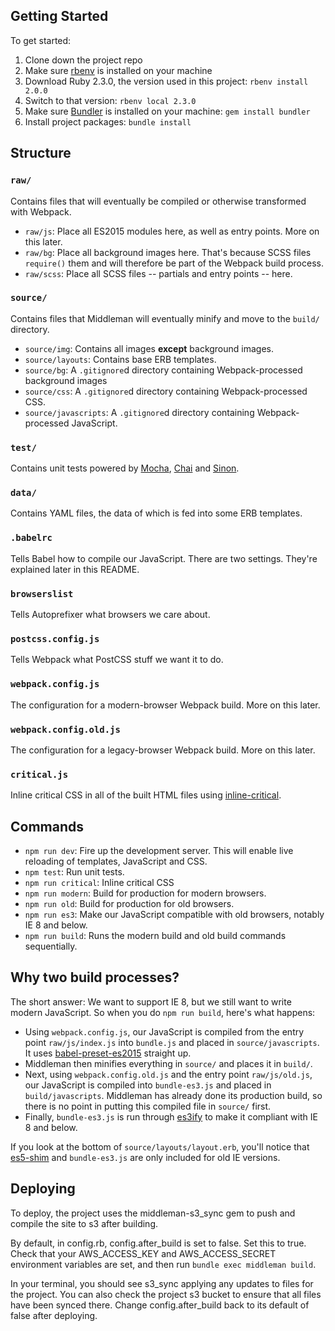## Getting Started
To get started:
1. Clone down the project repo
2. Make sure [rbenv](https://github.com/sstephenson/rbenv) is installed on your machine
3. Download Ruby 2.3.0, the version used in this project: `rbenv install 2.0.0`
4. Switch to that version: `rbenv local 2.3.0`
5. Make sure [Bundler](http://bundler.io/) is installed on your machine: `gem install bundler`
6. Install project packages: `bundle install`


## Structure
### `raw/`
Contains files that will eventually be compiled or otherwise transformed with Webpack.

+ `raw/js`: Place all ES2015 modules here, as well as entry points. More on this later.
+ `raw/bg`: Place all background images here. That's because SCSS files `require()` them and will therefore be part of the Webpack build process.
+ `raw/scss`: Place all SCSS files -- partials and entry points -- here.

### `source/`
Contains files that Middleman will eventually minify and move to the `build/` directory.

+ `source/img`: Contains all images **except** background images.
+ `source/layouts`: Contains base ERB templates.
+ `source/bg`: A `.gitignore`d directory containing Webpack-processed background images
+ `source/css`: A `.gitignore`d directory containing Webpack-processed CSS.
+ `source/javascripts`: A `.gitignore`d directory containing Webpack-processed JavaScript.

### `test/`
Contains unit tests powered by [Mocha](https://mochajs.org/), [Chai](http://chaijs.com/) and [Sinon](http://sinonjs.org/).

### `data/`
Contains YAML files, the data of which is fed into some ERB templates.

### `.babelrc`
Tells Babel how to compile our JavaScript. There are two settings. They're explained later in this README.

### `browserslist`
Tells Autoprefixer what browsers we care about.

### `postcss.config.js`
Tells Webpack what PostCSS stuff we want it to do.

### `webpack.config.js`
The configuration for a modern-browser Webpack build. More on this later.

### `webpack.config.old.js`
The configuration for a legacy-browser Webpack build. More on this later.

### `critical.js`
Inline critical CSS in all of the built HTML files using [inline-critical](https://www.npmjs.com/package/inline-critical).


## Commands
+ `npm run dev`: Fire up the development server. This will enable live reloading of templates, JavaScript and CSS.
+ `npm test`: Run unit tests.
+ `npm run critical`: Inline critical CSS
+ `npm run modern`: Build for production for modern browsers.
+ `npm run old`: Build for production for old browsers.
+ `npm run es3`: Make our JavaScript compatible with old browsers, notably IE 8 and below.
+ `npm run build`: Runs the modern build and old build commands sequentially.


## Why two build processes?
The short answer: We want to support IE 8, but we still want to write modern JavaScript. So when you do `npm run build`, here's what happens:
+ Using `webpack.config.js`, our JavaScript is compiled from the entry point `raw/js/index.js` into `bundle.js` and placed in `source/javascripts`. It uses [babel-preset-es2015](http://babeljs.io/docs/plugins/preset-es2015/) straight up.
+ Middleman then minifies everything in `source/` and places it in `build/`.
+ Next, using `webpack.config.old.js` and the entry point `raw/js/old.js`, our JavaScript is compiled into `bundle-es3.js` and placed in `build/javascripts`. Middleman has already done its production build, so there is no point in putting this compiled file in `source/` first.
+ Finally, `bundle-es3.js` is run through [es3ify](https://www.npmjs.com/package/es3ify) to make it compliant with IE 8 and below.

If you look at the bottom of `source/layouts/layout.erb`, you'll notice that [es5-shim](https://github.com/es-shims/es5-shim) and `bundle-es3.js` are only included for old IE versions.


## Deploying
To deploy, the project uses the middleman-s3_sync gem to push and compile the site to s3 after building.

By default, in config.rb, config.after_build is set to false. Set this to true. Check that your AWS_ACCESS_KEY and AWS_ACCESS_SECRET environment variables are set, and then run `bundle exec middleman build`.

In your terminal, you should see s3_sync applying any updates to files for the project. You can also check the project s3 bucket to ensure that all files have been synced there. Change config.after_build back to its default of false after deploying.
